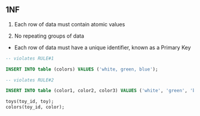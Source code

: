 ## 1NF

1. Each row of data must contain atomic values

2. No repeating groups of data

- Each row of data must have a unique identifier, known as a Primary Key


```sql
-- violates RULE#1

INSERT INTO table (colors) VALUES ('white, green, blue');

-- violates RULE#2

INSERT INTO table (color1, color2, color3) VALUES ('white', 'green', 'blue');

toys(toy_id, toy);
colors(toy_id, color);
```
